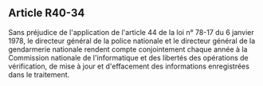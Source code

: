 Article R40-34
----
Sans préjudice de l'application de l'article 44 de la loi n° 78-17 du 6 janvier
1978, le directeur général de la police nationale et le directeur général de la
gendarmerie nationale rendent compte conjointement chaque année à la Commission
nationale de l'informatique et des libertés des opérations de vérification, de
mise à jour et d'effacement des informations enregistrées dans le traitement.
